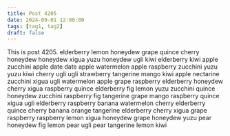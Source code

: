 ```yaml
---
title: Post 4205
date: 2024-09-01 12:00:00
tags: [tag1, tag2]
draft: false
---
```

This is post 4205.
elderberry
lemon
honeydew
grape
quince
cherry
honeydew
honeydew
xigua
yuzu
honeydew
ugli
kiwi
elderberry
kiwi
apple
zucchini
apple
date
date
apple
watermelon
apple
raspberry
zucchini
yuzu
yuzu
kiwi
cherry
ugli
ugli
strawberry
tangerine
mango
kiwi
apple
nectarine
zucchini
xigua
ugli
watermelon
apple
grape
raspberry
elderberry
honeydew
cherry
xigua
raspberry
quince
elderberry
fig
lemon
yuzu
zucchini
quince
honeydew
zucchini
raspberry
fig
tangerine
grape
mango
raspberry
quince
xigua
ugli
elderberry
raspberry
banana
watermelon
cherry
elderberry
quince
cherry
banana
orange
tangerine
elderberry
cherry
xigua
grape
raspberry
raspberry
lemon
xigua
honeydew
grape
honeydew
yuzu
pear
honeydew
fig
lemon
pear
ugli
pear
tangerine
lemon
kiwi
